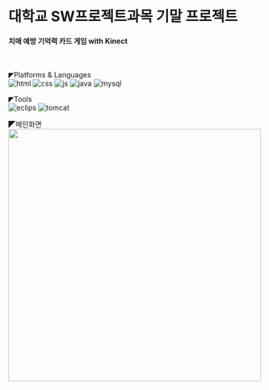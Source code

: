 # 대학교 SW프로젝트과목 기말 프로젝트

#### 치매 예방 기억력 카드 게임 with Kinect
<br>

◤Platforms & Languages<br>
![html](https://img.shields.io/badge/Cs-512BD4?style=for-the-badge&logo=csharp&logoColor=white)
![css](https://img.shields.io/badge/CSS-239120?&style=for-the-badge&logo=css3&logoColor=white)
![js](https://img.shields.io/badge/JavaScript-F7DF1E?style=for-the-badge&logo=JavaScript&logoColor=white)
![java](https://img.shields.io/badge/Java-ED8B00?style=for-the-badge&logo=openjdk&logoColor=white)
![mysql](https://img.shields.io/badge/MySQL-00000F?style=for-the-badge&logo=mysql&logoColor=white)

◤Tools<br>
![eclips](https://img.shields.io/badge/Eclipse-2C2255?style=for-the-badge&logo=eclipse&logoColor=white)
![tomcat](https://img.shields.io/badge/Tomcat-F8DC75?style=for-the-badge&logo=apachetomcat&logoColor=black)
<br>

◤메인화면<br>
<img src="https://github.com/KION126/jsp-project-develop/assets/73977410/4897eb63-d34e-406a-8375-a0f537a319b4"  width="500" height="500"/>


